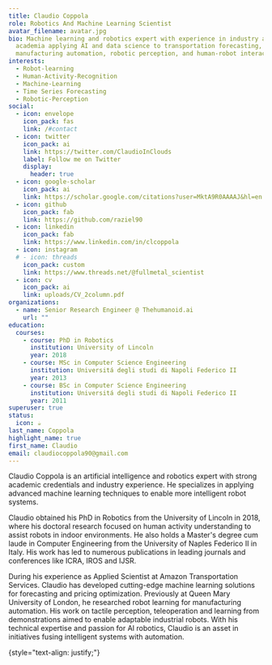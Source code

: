 ```yaml
---
title: Claudio Coppola
role: Robotics And Machine Learning Scientist
avatar_filename: avatar.jpg
bio: Machine learning and robotics expert with experience in industry and
  academia applying AI and data science to transportation forecasting,
  manufacturing automation, robotic perception, and human-robot interaction.
interests:
  - Robot-learning
  - Human-Activity-Recognition
  - Machine-Learning
  - Time Series Forecasting
  - Robotic-Perception
social:
  - icon: envelope
    icon_pack: fas
    link: /#contact
  - icon: twitter
    icon_pack: ai
    link: https://twitter.com/ClaudioInClouds
    label: Follow me on Twitter
    display:
      header: true
  - icon: google-scholar
    icon_pack: ai
    link: https://scholar.google.com/citations?user=MktA9R0AAAAJ&hl=en
  - icon: github
    icon_pack: fab
    link: https://github.com/raziel90
  - icon: linkedin
    icon_pack: fab
    link: https://www.linkedin.com/in/clcoppola
  - icon: instagram
  # - icon: threads
    icon_pack: custom
    link: https://www.threads.net/@fullmetal_scientist
  - icon: cv
    icon_pack: ai
    link: uploads/CV_2column.pdf
organizations:
  - name: Senior Research Engineer @ Thehumanoid.ai
    url: ""
education:
  courses:
    - course: PhD in Robotics
      institution: University of Lincoln
      year: 2018
    - course: MSc in Computer Science Engineering
      institution: Universitá degli studi di Napoli Federico II
      year: 2013
    - course: BSc in Computer Science Engineering
      institution: Universitá degli studi di Napoli Federico II
      year: 2011
superuser: true
status:
  icon: ☕️
last_name: Coppola
highlight_name: true
first_name: Claudio
email: claudiocoppola90@gmail.com
---
```


Claudio Coppola is an artificial intelligence and robotics expert with strong academic credentials and industry experience. He specializes in applying advanced machine learning techniques to enable more intelligent robot systems.

Claudio obtained his PhD in Robotics from the University of Lincoln in 2018, where his doctoral research focused on human activity understanding to assist robots in indoor environments. He also holds a Master's degree cum laude in Computer Engineering from the University of Naples Federico II in Italy. His work has led to numerous publications in leading journals and conferences like ICRA, IROS and IJSR.

During his experience as Applied Scientist at Amazon Transportation Services. Claudio has developed cutting-edge machine learning solutions for forecasting and pricing optimization. Previously at Queen Mary University of London, he researched robot learning for manufacturing automation. His work on tactile perception, teleoperation and learning from demonstrations aimed to enable adaptable industrial robots. With his technical expertise and passion for AI robotics, Claudio is an asset in initiatives fusing intelligent systems with automation.
<!-- Claudio Coppola is an expert in artificial intelligence and robotics, passionate about advancing the state-of-the-art in machine learning. As an Applied Scientist at Amazon, he has developed cutting-edge machine learning solutions for forecasting and pricing at Amazon Transportation Services.

Previously, as a postdoctoral Researcher at Queen Mary University of London's School of Electronic Engineering and Computer Science, Claudio focused on robot learning for manufacturing automation. His research on tactile perception, robot teleoperation, and learning from human demonstrations aimed to enable more intelligent and adaptive industrial robots.

Claudio earned his PhD in Robotic Perception from the University of Lincoln in 2018, where his doctoral research explored human activity understanding for assistive robotics in indoor environments. He also holds an MSc degree (cum laude) in Computer Engineering from the University of Naples Federico II in Italy (2013).

He obtained a PhD in Robotics from the University of Lincoln, UK, in 2018. His work there was dedicated to Human Activity Understanding for Assistive Robots in a indoor environment.

In 2013, he received MSc degree (cum laude) in computer engineering from the University of Naples Federico II, Italy.

With numerous publications in top-tier peer-reviewed journals and conferences including ICRA, IROS, ECAI  and IJSR Claudio has extensive experience within academia and industry to implement machine learning and data science techniques. His technical expertise and passion for AI robotics make him an asset to any initiative at the intersection of intelligent systems and automation. -->
{style="text-align: justify;"}
